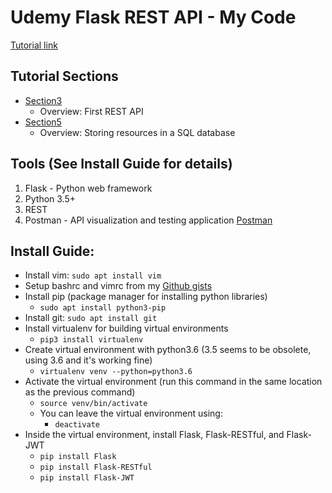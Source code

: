 # Udemy Flask REST API - My Code

[Tutorial link](https://www.udemy.com/course/rest-api-flask-and-python)

## Tutorial Sections
- [Section3](https://github.com/mpearso3/udemy_flask_rest_api/section_3)
  - Overview: First REST API
- [Section5](https://github.com/mpearso3/udemy_flask_rest_api/section_5)
  - Overview: Storing resources in a SQL database

## Tools (See Install Guide for details)
1. Flask - Python web framework
2. Python 3.5+
3. REST
4. Postman - API visualization and testing application
  [Postman](https://web.postman.co)

## Install Guide:
- Install vim: `sudo apt install vim`
- Setup bashrc and vimrc from my [Github gists](https://gist.github.com/mpearso3/56e607e1f95a3f2b26401a16ab9cdaaa)
- Install pip (package manager for installing python libraries)
  - `sudo apt install python3-pip`
- Install git: `sudo apt install git`
- Install virtualenv for building virtual environments
  - `pip3 install virtualenv`
- Create virtual environment with python3.6 (3.5 seems to be obsolete, using 3.6 and it's working fine)
  - `virtualenv venv --python=python3.6`
- Activate the virtual environment (run this command in the same location as the previous command)
  - `source venv/bin/activate`
  - You can leave the virtual environment using:
    - `deactivate`
- Inside the virtual environment, install Flask, Flask-RESTful, and Flask-JWT
  - `pip install Flask`
  - `pip install Flask-RESTful`
  - `pip install Flask-JWT`
